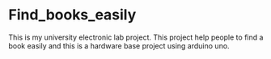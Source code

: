 # Find_books_easily
This is my university electronic lab project. This project help people to find a book easily and this is a hardware base project using arduino uno.
